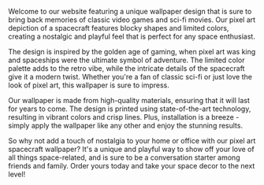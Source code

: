 <!--
Write me content for website with wallpaper "A pixel art depiction of a spacecraft, with blocky shapes and limited colors creating a nostalgic and playful feel."
-->

<!--font:Open Sans-->

Welcome to our website featuring a unique wallpaper design that is sure to bring back memories of classic video games and sci-fi movies. Our pixel art depiction of a spacecraft features blocky shapes and limited colors, creating a nostalgic and playful feel that is perfect for any space enthusiast.

The design is inspired by the golden age of gaming, when pixel art was king and spaceships were the ultimate symbol of adventure. The limited color palette adds to the retro vibe, while the intricate details of the spacecraft give it a modern twist. Whether you're a fan of classic sci-fi or just love the look of pixel art, this wallpaper is sure to impress.

Our wallpaper is made from high-quality materials, ensuring that it will last for years to come. The design is printed using state-of-the-art technology, resulting in vibrant colors and crisp lines. Plus, installation is a breeze - simply apply the wallpaper like any other and enjoy the stunning results.

So why not add a touch of nostalgia to your home or office with our pixel art spacecraft wallpaper? It's a unique and playful way to show off your love of all things space-related, and is sure to be a conversation starter among friends and family. Order yours today and take your space decor to the next level!
